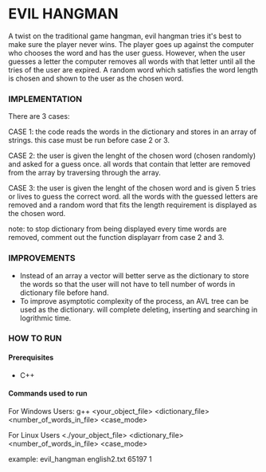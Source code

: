 # EVIL HANGMAN

A twist on the traditional game hangman, evil hangman tries it's best to make sure the player never wins.
The player goes up against the computer who chooses the word and has the user guess. However, when the user guesses
a letter the computer removes all words with that letter until all the tries of the user are expired. A random word 
which satisfies the word length is chosen and shown to the user as the chosen word.

### IMPLEMENTATION

There are 3 cases:

CASE 1:
the code reads the words in the dictionary and stores in an array of strings.
this case must be run before case 2 or 3.

CASE 2:
the user is given the lenght of the chosen word (chosen randomly) and asked for a guess once.
all words that contain that letter are removed from the array by traversing through the array.

CASE 3:
the user is given the lenght of the chosen word and is given 5 tries or lives to guess the correct word.
all the words with the guessed letters are removed and a random word that fits the length requirement is 
displayed as the chosen word.

note: to stop dictionary from being displayed every time words are removed, comment out the function displayarr
from case 2 and 3.

### IMPROVEMENTS

- Instead of an array a vector will better serve as the dictionary to store the words so that the user will not have to tell number of words in dictionary file before hand.
- To improve asymptotic complexity of the process, an AVL tree can be used as the dictionary. will complete deleting, inserting and searching in logrithmic time.

### HOW TO RUN
#### Prerequisites
* C++ 

#### Commands used to run
For Windows Users:
g++ 
<your_object_file> <dictionary_file> <number_of_words_in_file> <case_mode>

For Linux Users
<./your_object_file> <dictionary_file> <number_of_words_in_file> <case_mode>

example:
evil_hangman english2.txt 65197 1
